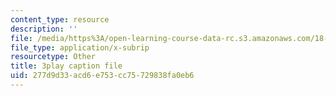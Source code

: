 ```yaml
---
content_type: resource
description: ''
file: /media/https%3A/open-learning-course-data-rc.s3.amazonaws.com/18-01sc-single-variable-calculus-fall-2010/277d9d33acd6e753cc75729838fa0eb6_-MI0b4h3rS0.srt
file_type: application/x-subrip
resourcetype: Other
title: 3play caption file
uid: 277d9d33-acd6-e753-cc75-729838fa0eb6
---
```

